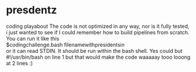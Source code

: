 # presdentz
coding playabout
The code is not optimized in any way, nor is it fully tested,  i just wanted to see if I could remember how to build pipelines from scratch. You can run it like this  
$codingchallenge.bash filenamewithpresidentsin  
or it can read STDIN. It should be run within the bash shell. Yes  could but #!/usr/bin/bash on line 1 but that would make the code waaaaay tooo looong at 2 lines :)

